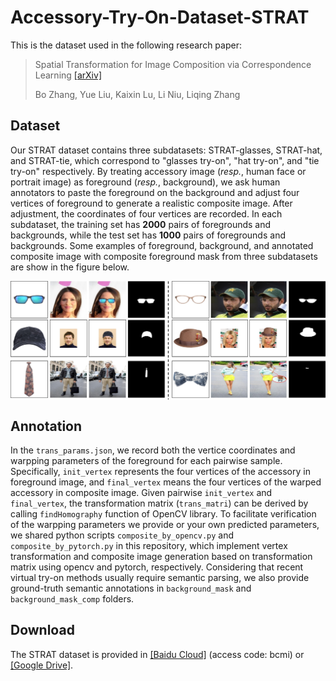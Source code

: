 # Accessory-Try-On-Dataset-STRAT

This is the dataset used in the following research paper:

> Spatial Transformation for Image Composition via Correspondence Learning [[arXiv]](https://arxiv.org/pdf/2207.02398.pdf)
>
> Bo Zhang, Yue Liu, Kaixin Lu, Li Niu, Liqing Zhang

## Dataset
Our STRAT dataset contains three subdatasets: STRAT-glasses, STRAT-hat, and STRAT-tie, which correspond to "glasses try-on", "hat try-on", and "tie try-on" respectively. By treating accessory image (*resp.*, human face or portrait image) as foreground (*resp.*, background), we ask human annotators to paste the foreground on the background and adjust four vertices of foreground to generate a realistic composite image. After adjustment, the coordinates of four vertices are recorded. In each subdataset, the training set has **2000** pairs of foregrounds and backgrounds, while the test set has **1000** pairs of foregrounds and backgrounds. Some examples of foreground, background, and annotated composite image with composite foreground mask from three subdatasets are show in the figure below.

<img src='example.jpg' align="center" width=1024>

## Annotation
In the ``trans_params.json``, we record both the vertice coordinates and warpping parameters of the foreground for each pairwise sample. Specifically, ``init_vertex`` represents the four vertices of the accessory in foreground image, and ``final_vertex`` means the four vertices of the warped accessory in composite image. Given pairwise ``init_vertex`` and ``final_vertex``, the transformation matrix (``trans_matri``) can be derived by calling ``findHomography`` function of OpenCV library. To facilitate verification of the warpping parameters we provide or your own predicted parameters, we shared python scripts ``composite_by_opencv.py`` and ``composite_by_pytorch.py`` in this repository, which implement vertex transformation and composite image generation based on transformation matrix using opencv and pytorch, respectively. Considering that recent virtual try-on methods usually require semantic parsing, we also provide ground-truth semantic annotations in ``background_mask`` and ``background_mask_comp`` folders.     

## Download
The STRAT dataset is provided in [[Baidu Cloud]](https://pan.baidu.com/s/13J7jyxexNausxwEvVgaAfg) (access code: bcmi) or [[Google Drive]](https://drive.google.com/file/d/1vHN1vvg2JQZKRfqrYfQjyuJNvgkP9-gY/view?usp=sharing).

